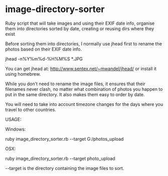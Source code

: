 image-directory-sorter
======================

Ruby script that will take images and using their EXIF date info, organise them into directories sorted by date, creating or reusing dirs where they exist

Before sorting them into directories, I normally use jhead first to rename the photos based on their EXIF date info.

jhead -n%Y%m%d-%H%M%S *.JPG

You can get jhead at: http://www.sentex.net/~mwandel/jhead/ or install it using homebrew. 

While you don't need to rename the image files, it ensures that their filenames never clash, no matter what combination of photos you happen to put in the same directory. It also makes them easy to order by date.

You will need to take into account timezone changes for the days where you travel to other countries.

USAGE:

Windows:

ruby image_directory_sorter.rb --target G:/photos_upload

OSX:

ruby image_directory_sorter.rb --target photo_upload

--target is the directory containing the image files to sort.




